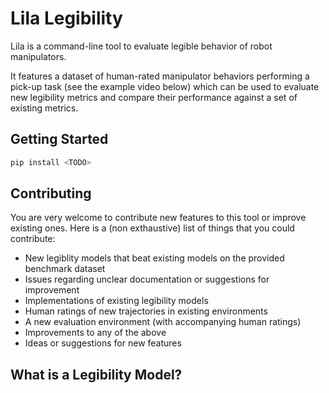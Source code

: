 # Lila Legibility

Lila is a command-line tool to evaluate legible behavior of robot manipulators.

It features a dataset of human-rated manipulator behaviors performing a pick-up
task (see the example video below) which can be used to evaluate new legibility
metrics and compare their performance against a set of existing metrics.


## Getting Started

```python
pip install <TODO>
```

## Contributing

You are very welcome to contribute new features to this tool or improve existing
ones. Here is a (non exthaustive) list of things that you could contribute:

- New legiblity models that beat existing models on the provided benchmark dataset
- Issues regarding unclear documentation or suggestions for improvement
- Implementations of existing legibility models
- Human ratings of new trajectories in existing environments
- A new evaluation environment (with accompanying human ratings)
- Improvements to any of the above
- Ideas or suggestions for new features

## What is a Legibility Model?